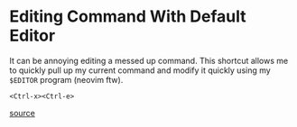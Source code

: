 # Editing Command With Default Editor

It can be annoying editing a messed up command. This shortcut allows me to
quickly pull up my current command and modify it quickly using my `$EDITOR`
program (neovim ftw).

`<Ctrl-x><Ctrl-e>`

[source](https://stackoverflow.com/a/14255401)
